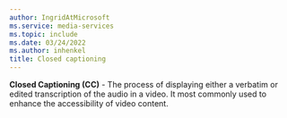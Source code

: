 ```yaml
---
author: IngridAtMicrosoft
ms.service: media-services
ms.topic: include
ms.date: 03/24/2022
ms.author: inhenkel
title: Closed captioning
---
```


**Closed Captioning (CC)** - The process of displaying either a verbatim or edited transcription of the audio in a video. It most commonly used to enhance the accessibility of video content.
